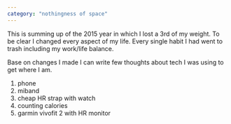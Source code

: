 ```yaml
---
category: "nothingness of space"
---
```


This is summing up of the 2015 year in which I lost a 3rd of my weight. To be clear I changed every aspect of my life. Every single habit I had went to trash including my work/life balance.

Base on changes I made I can write few thoughts about tech I was using to get where I am.
1. phone
1. miband
1. cheap HR strap with watch
1. counting calories
1. garmin vivofit 2 with HR monitor
